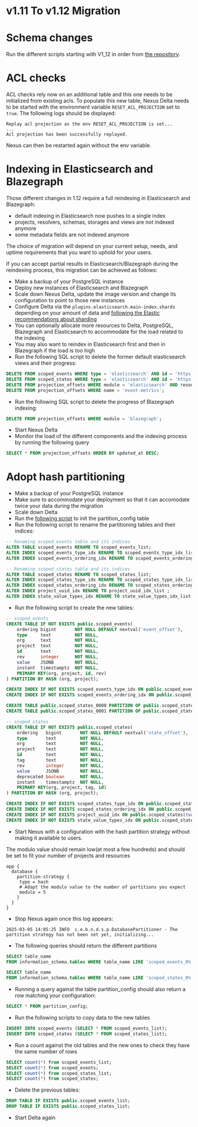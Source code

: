 # v1.11 To v1.12 Migration

# Schema changes
Run the different scripts starting with V1_12 in order from [the repository](https://github.com/senscience/nexus-delta/tree/$git.branch$/delta/sourcing-psql/src/main/resources/scripts/postgres/init/common).

# ACL checks

ACL checks rely now on an additional table and this one needs to be initialized from existing acls.
To populate this new table, Nexus Delta needs to be started with the environment variable `RESET_ACL_PROJECTION` set to `true`.
The following logs should be displayed:
```
Replay acl projection as the env RESET_ACL_PROJECTION is set...
...
Acl projection has been successfully replayed.
```

Nexus can then be restarted again without the env variable.

# Indexing in Elasticsearch and Blazegraph

Those different changes in 1.12 require a full reindexing in Elasticsearch and Blazegraph:

* default indexing in Elasticsearch now pushes to a single index
* projects, resolvers, schemas, storages and views are not indexed anymore
* some metadata fields are not indexed anymore

The choice of migration will depend on your current setup, needs, and uptime requirements that you want to uphold for
your users.

If you can accept partial results in Elasticsearch/Blazegraph during the reindexing process, this migration can be achieved as follows:

* Make a backup of your PostgreSQL instance
* Deploy new instances of Elasticsearch and Blazegraph
* Scale down Nexus Delta, update the image version and change its configuration to point to those new instances
* Configure Delta via the `plugins.elasticsearch.main-index.shards` depending on your amount of data 
and [following the Elastic recommendations about sharding](https://www.elastic.co/docs/deploy-manage/production-guidance/optimize-performance/size-shards)
* You can optionally allocate more resources to Delta, PostgreSQL, Blazegraph and Elasticsearch to accommodate for the load related to the indexing
* You may also want to reindex in Elasticsearch first and then in Blazegraph if the load is too high
* Run the following SQL script to delete the former default elasticsearch views and their progress:

```sql
DELETE FROM scoped_events WHERE type = 'elasticsearch' AND id = 'https://bluebrain.github.io/nexus/vocabulary/defaultElasticSearchIndex';
DELETE FROM scoped_states WHERE type = 'elasticsearch' AND id = 'https://bluebrain.github.io/nexus/vocabulary/defaultElasticSearchIndex';
DELETE FROM projection_offsets WHERE module = 'elasticsearch' AND resource_id = 'https://bluebrain.github.io/nexus/vocabulary/defaultElasticSearchIndex';
DELETE FROM projection_offsets WHERE name = 'event-metrics';
```
* Run the following SQL script to delete the progress of Blazegraph indexing:

```sql
DELETE FROM projection_offsets WHERE module = 'blazegraph';
```
* Start Nexus Delta 
* Monitor the load of the different components and the indexing process by running the following query

```sql
SELECT * FROM projection_offsets ORDER BY updated_at DESC;
```

# Adopt hash partitioning

* Make a backup of your PostgreSQL instance
* Make sure to accommodate your deployment so that it can accomodate twice your data during the migration
* Scale down Delta
* Run the [following script](https://github.com/senscience/nexus-delta/blob/$git.branch$/delta/sourcing-psql/src/main/resources/scripts/postgres/init/common/V1_12_M02_001__partition_config.ddl) to init the partition_config table
* Run the following script to rename the partitioning tables and their indices:

```sql
-- Renaming scoped_events table and its indices
ALTER TABLE scoped_events RENAME TO scoped_events_list;
ALTER INDEX scoped_events_type_idx RENAME TO scoped_events_type_idx_list ;
ALTER INDEX scoped_events_ordering_idx RENAME TO scoped_events_ordering_idx_list ;

-- Renaming scoped_states table and its indices
ALTER TABLE scoped_states RENAME TO scoped_states_list;
ALTER INDEX scoped_states_type_idx RENAME TO scoped_states_type_idx_list ;
ALTER INDEX scoped_states_ordering_idx RENAME TO scoped_states_ordering_idx_list ;
ALTER INDEX project_uuid_idx RENAME TO project_uuid_idx_list ;
ALTER INDEX state_value_types_idx RENAME TO state_value_types_idx_list ;
```
* Run the following script to create the new tables:

```sql
-- scoped_events
CREATE TABLE IF NOT EXISTS public.scoped_events(
    ordering bigint       NOT NULL DEFAULT nextval('event_offset'),
    type     text         NOT NULL,
    org      text         NOT NULL,
    project  text         NOT NULL,
    id       text         NOT NULL,
    rev      integer      NOT NULL,
    value    JSONB        NOT NULL,
    instant  timestamptz  NOT NULL,
    PRIMARY KEY(org, project, id, rev)
) PARTITION BY HASH (org, project);

CREATE INDEX IF NOT EXISTS scoped_events_type_idx ON public.scoped_events(type);
CREATE INDEX IF NOT EXISTS scoped_events_ordering_idx ON public.scoped_events (ordering);

CREATE TABLE public.scoped_states_0000 PARTITION OF public.scoped_states FOR VALUES WITH (MODULUS 2, REMAINDER 0);
CREATE TABLE public.scoped_states_0001 PARTITION OF public.scoped_states FOR VALUES WITH (MODULUS 2, REMAINDER 1);

-- scoped_states
CREATE TABLE IF NOT EXISTS public.scoped_states(
    ordering   bigint       NOT NULL DEFAULT nextval('state_offset'),
    type       text         NOT NULL,
    org        text         NOT NULL,
    project    text         NOT NULL,
    id         text         NOT NULL,
    tag        text         NOT NULL,
    rev        integer      NOT NULL,
    value      JSONB        NOT NULL,
    deprecated boolean      NOT NULL,
    instant    timestamptz  NOT NULL,
    PRIMARY KEY(org, project, tag, id)
) PARTITION BY HASH (org, project);

CREATE INDEX IF NOT EXISTS scoped_states_type_idx ON public.scoped_states(type);
CREATE INDEX IF NOT EXISTS scoped_states_ordering_idx ON public.scoped_states (ordering);
CREATE INDEX IF NOT EXISTS project_uuid_idx ON public.scoped_states((value->>'uuid')) WHERE type = 'project';
CREATE INDEX IF NOT EXISTS state_value_types_idx ON public.scoped_states USING GIN ((value->'types'));
```
* Start Nexus with a configuration with the hash partition strategy without making it available to users.

The modulo value should remain low(at most a few hundreds) and should be set to fit your number of projects and resources

```hocon
app {
  database {
    partition-strategy {
     type = hash
     # Adapt the modulo value to the number of partitions you expect
     modulo = 5
    }
  }
}  
```
* Stop Nexus again once this log appears:

```
2025-03-05 14:05:25 INFO  c.e.b.n.d.s.p.DatabasePartitioner - The partition strategy has not been set yet, initializing...
```
* The following queries should return the different partitions

```sql
SELECT table_name 
FROM information_schema.tables WHERE table_name LIKE 'scoped_events_0%';
```

```sql
SELECT table_name 
FROM information_schema.tables WHERE table_name LIKE 'scoped_states_0%';
```
* Running a query against the table partition_config should also return a row matching your configuration:

```sql
SELECT * FROM partition_config;
```
* Run the following scripts to copy data to the new tables

```sql
INSERT INTO scoped_events (SELECT * FROM scoped_events_list);
INSERT INTO scoped_states (SELECT * FROM scoped_states_list);
```
* Run a count against the old tables and the new ones to check they have the same number of rows

```sql
SELECT count(*) from scoped_events_list;
SELECT count(*) from scoped_events;
SELECT count(*) from scoped_states_list;
SELECT count(*) from scoped_states;
```
* Delete the previous tables:

```sql
DROP TABLE IF EXISTS public.scoped_events_list;
DROP TABLE IF EXISTS public.scoped_states_list;
```
* Start Delta again